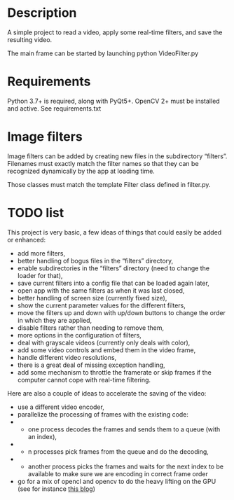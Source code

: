 # Description

A simple project to read a video, apply some real-time filters, and save the resulting video. 

The main frame can be started by launching python VideoFilter.py

# Requirements

Python 3.7+ is required, along with PyQt5+. OpenCV 2+ must be installed and active.
See requirements.txt

# Image filters

Image filters can be added by creating new files in the subdirectory “filters”.
Filenames must exactly match the filter names so that they can be recognized dynamically by the app at loading time.

Those classes must match the template Filter class defined in filter.py.

# TODO list

This project is very basic, a few ideas of things that could easily be added or enhanced:

- add more filters,
- better handling of bogus files in the “filters” directory,
- enable subdirectories in the “filters” directory (need to change the loader for that),
- save current filters into a config file that can be loaded again later,
- open app with the same filters as when it was last closed,
- better handling of screen size (currently fixed size),
- show the current parameter values for the different filters,
- move the filters up and down with up/down buttons to change the order in which they are applied,
- disable filters rather than needing to remove them,
- more options in the configuration of filters,
- deal with grayscale videos (currently only deals with color),
- add some video controls and embed them in the video frame,
- handle different video resolutions,
- there is a great deal of missing exception handling,
- add some mechanism to throttle the framerate or skip frames if the computer cannot cope with real-time filtering.

Here are also a couple of ideas to accelerate the saving of the video:
- use a different video encoder,
- parallelize the processing of frames with the existing code:
- - one process decodes the frames and sends them to a queue (with an index),
- - n processes pick frames from the queue and do the decoding,
- - another process picks the frames and waits for the next index to be available to make sure we are encoding in correct frame order
- go for a mix of opencl and opencv to do the heavy lifting on the GPU (see for instance [this blog](https://www.danielplayfaircal.com/blogging/2021/03/05/transforming-compressed-video-on-the-gpu-using-opencv.html))
